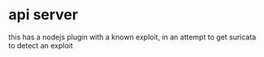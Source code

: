 # api server

this has a nodejs plugin with a known exploit, in an attempt to get suricata to detect an exploit